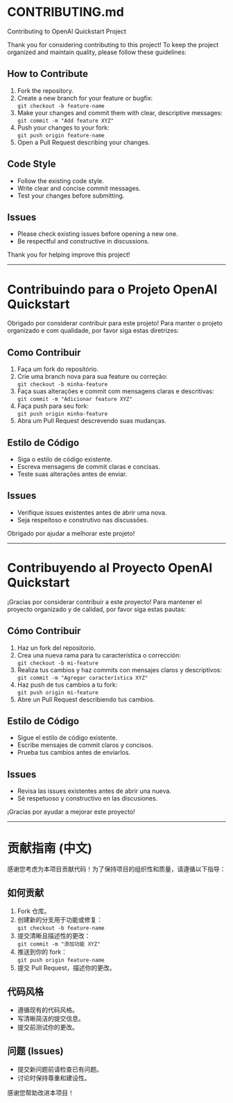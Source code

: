 # CONTRIBUTING.md

Contributing to OpenAI Quickstart Project

Thank you for considering contributing to this project! To keep the project organized and maintain quality, please follow these guidelines:

## How to Contribute

1. Fork the repository.  
2. Create a new branch for your feature or bugfix:  
   `git checkout -b feature-name`  
3. Make your changes and commit them with clear, descriptive messages:  
   `git commit -m "Add feature XYZ"`  
4. Push your changes to your fork:  
   `git push origin feature-name`  
5. Open a Pull Request describing your changes.

## Code Style

- Follow the existing code style.  
- Write clear and concise commit messages.  
- Test your changes before submitting.

## Issues

- Please check existing issues before opening a new one.  
- Be respectful and constructive in discussions.

Thank you for helping improve this project!

---

# Contribuindo para o Projeto OpenAI Quickstart

Obrigado por considerar contribuir para este projeto! Para manter o projeto organizado e com qualidade, por favor siga estas diretrizes:

## Como Contribuir

1. Faça um fork do repositório.  
2. Crie uma branch nova para sua feature ou correção:  
   `git checkout -b minha-feature`  
3. Faça suas alterações e commit com mensagens claras e descritivas:  
   `git commit -m "Adicionar feature XYZ"`  
4. Faça push para seu fork:  
   `git push origin minha-feature`  
5. Abra um Pull Request descrevendo suas mudanças.

## Estilo de Código

- Siga o estilo de código existente.  
- Escreva mensagens de commit claras e concisas.  
- Teste suas alterações antes de enviar.

## Issues

- Verifique issues existentes antes de abrir uma nova.  
- Seja respeitoso e construtivo nas discussões.

Obrigado por ajudar a melhorar este projeto!

---

# Contribuyendo al Proyecto OpenAI Quickstart

¡Gracias por considerar contribuir a este proyecto! Para mantener el proyecto organizado y de calidad, por favor siga estas pautas:

## Cómo Contribuir

1. Haz un fork del repositorio.  
2. Crea una nueva rama para tu característica o corrección:  
   `git checkout -b mi-feature`  
3. Realiza tus cambios y haz commits con mensajes claros y descriptivos:  
   `git commit -m "Agregar característica XYZ"`  
4. Haz push de tus cambios a tu fork:  
   `git push origin mi-feature`  
5. Abre un Pull Request describiendo tus cambios.

## Estilo de Código

- Sigue el estilo de código existente.  
- Escribe mensajes de commit claros y concisos.  
- Prueba tus cambios antes de enviarlos.

## Issues

- Revisa las issues existentes antes de abrir una nueva.  
- Sé respetuoso y constructivo en las discusiones.

¡Gracias por ayudar a mejorar este proyecto!

---

# 贡献指南 (中文)

感谢您考虑为本项目贡献代码！为了保持项目的组织性和质量，请遵循以下指导：

## 如何贡献

1. Fork 仓库。  
2. 创建新的分支用于功能或修复：  
   `git checkout -b feature-name`  
3. 提交清晰且描述性的更改：  
   `git commit -m "添加功能 XYZ"`  
4. 推送到你的 fork：  
   `git push origin feature-name`  
5. 提交 Pull Request，描述你的更改。

## 代码风格

- 遵循现有的代码风格。  
- 写清晰简洁的提交信息。  
- 提交前测试你的更改。

## 问题 (Issues)

- 提交新问题前请检查已有问题。  
- 讨论时保持尊重和建设性。

感谢您帮助改进本项目！
